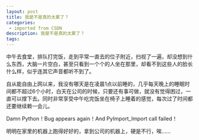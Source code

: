 ```yaml
---
layout: post
title: 我是不是真的太累了？
categories: 
 - imported from CSDN
description: 我是不是真的太累了？
tags: 
---
```


中午去食堂，排队打完饭，走到平常一直去的位子附近，扫视了一遍，却没想到什么东西，大脑一片空白，甚至只看到一个个的人坐在那里，却看不到这些人的脸长什么样，似乎连其它声音都听不到了。

自从能自由上网以来，我没有哪天是在凌晨1点以前睡的，几乎每天晚上的睡眠时间都不超过6个小时，白天在公司的时候，只要还有事可做，就没有觉得困过，一直可以撑下去。同时非常享受中午吃完饭坐在椅子上睡着的感觉，每次过了时间都还要继续赖一会儿。

Damn Python！Bug appears again！And PyImport\_Import call failed！

明明在家里的机器上跑得好好的，拿到公司的机器上，硬是不行，唉……
